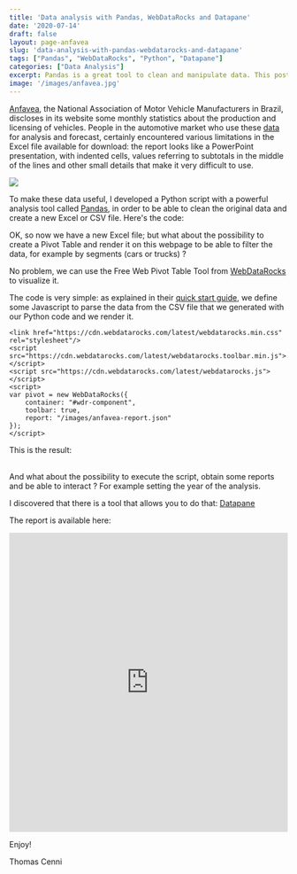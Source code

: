 ```yaml
---
title: 'Data analysis with Pandas, WebDataRocks and Datapane'
date: '2020-07-14'
draft: false
layout: page-anfavea
slug: 'data-analysis-with-pandas-webdatarocks-and-datapane'
tags: ["Pandas", "WebDataRocks", "Python", "Datapane"]
categories: ["Data Analysis"]
excerpt: Pandas is a great tool to clean and manipulate data. This post shows an example of data analysis and visualization, applied to the Brazilian automotive market.
image: '/images/anfavea.jpg'
---
```


[Anfavea](http://www.anfavea.com.br/), the National Association of Motor Vehicle Manufacturers in Brazil, discloses in its website some monthly statistics about the production and licensing of vehicles.
People in the automotive market who use these [data](http://www.anfavea.com.br/estatisticas) for analysis and forecast, certainly encountered various limitations in the Excel file available for download: the report looks like a PowerPoint presentation, with indented cells, values referring to subtotals in the middle of the lines and other small details that make it very difficult to use.

![](/images/anfavea-excel.png)

To make these data useful, I developed a Python script with a powerful analysis tool called [Pandas](https://pandas.pydata.org/), in order to be able to clean the original data and create a new Excel or CSV file.
Here's the code:

<div class="content is-size-6">
<script src="https://emgithub.com/embed.js?target=https%3A%2F%2Fgithub.com%2Fthomascenni%2Fanfavea-data-analysis%2Fblob%2Fmaster%2Fanfavea_analysis.py&style=tomorrow-night&showBorder=on&showLineNumbers=on&showFileMeta=on&ts=1"></script>
</div>

OK, so now we have a new Excel file; but what about the possibility to create a Pivot Table and render it on this webpage to be able to filter the data, for example by segments (cars or trucks) ?

No problem, we can use the Free Web Pivot Table Tool from [WebDataRocks](https://www.webdatarocks.com/) to visualize it.

The code is very simple: as explained in their [quick start guide](https://www.webdatarocks.com/doc/how-to-start-online-reporting/), we define some Javascript to parse the data from the CSV file that we generated with our Python code and we render it.

```
<link href="https://cdn.webdatarocks.com/latest/webdatarocks.min.css" rel="stylesheet"/>
<script src="https://cdn.webdatarocks.com/latest/webdatarocks.toolbar.min.js"></script>
<script src="https://cdn.webdatarocks.com/latest/webdatarocks.js"></script>
<script>
var pivot = new WebDataRocks({
	container: "#wdr-component",
	toolbar: true,
    report: "/images/anfavea-report.json"
});
</script>
```

This is the result:

<div id="wdr-component"></div>
<br/>
And what about the possibility to execute the script, obtain some reports and be able to interact ?
For example setting the year of the analysis.

I discovered that there is a tool that allows you to do that: [Datapane](https://datapane.com/)

The report is available here:

<iframe src="https://datapane.com/u/thomas7/reports/anfavea-data-analysis/embed/" width="100%" height="540px" frameBorder="0">Iframe not supported.</iframe>


Enjoy!

Thomas Cenni